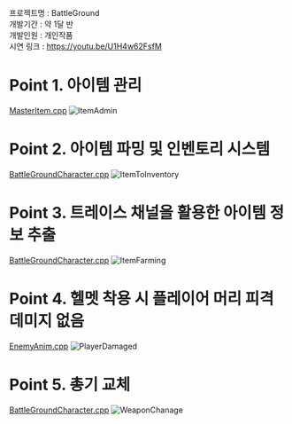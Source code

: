 프로젝트명 : BattleGround<br>
개발기간 : 약 1달 반<br>
개발인원 : 개인작품<br>
시연 링크 : https://youtu.be/U1H4w62FsfM<br>

# Point 1. 아이템 관리
[MasterItem.cpp](https://github.com/micalia/BattleGround_ShinSeolBin/blob/main/Source/BattleGround/Public/MasterItem.h#L79)
![ItemAdmin](https://github.com/user-attachments/assets/dd4bc3b5-76dd-41a4-9620-bf2e1740bfbf)

# Point 2. 아이템 파밍 및 인벤토리 시스템
[BattleGroundCharacter.cpp](https://github.com/micalia/BattleGround_ShinSeolBin/blob/main/Source/BattleGround/BattleGroundCharacter.cpp#L253)
![ItemToInventory](https://github.com/user-attachments/assets/d87cbb55-8cc0-4bc1-ab0c-ff8cea0979fa)

# Point 3. 트레이스 채널을 활용한 아이템 정보 추출
[BattleGroundCharacter.cpp](https://github.com/micalia/BattleGround_ShinSeolBin/blob/main/Source/BattleGround/BattleGroundCharacter.cpp#L602)
![ItemFarming](https://github.com/user-attachments/assets/921086e5-6e18-4622-8596-c3224667a40d)

# Point 4. 헬멧 착용 시 플레이어 머리 피격 데미지 없음
[EnemyAnim.cpp](https://github.com/micalia/BattleGround_ShinSeolBin/blob/main/Source/BattleGround/Private/EnemyAnim.cpp#L26)
![PlayerDamaged](https://github.com/user-attachments/assets/1ff792e3-2b45-4332-8c59-13fb42b67b95)

# Point 5. 총기 교체
[BattleGroundCharacter.cpp](https://github.com/micalia/BattleGround_ShinSeolBin/blob/main/Source/BattleGround/BattleGroundCharacter.cpp#L292)
![WeaponChanage](https://github.com/user-attachments/assets/f0f50a27-17ff-4c6a-8763-c11c469bf216)
